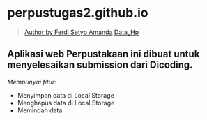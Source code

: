 # perpustugas2.github.io
> [Author by Ferdi Setyo Amanda](https://www.instagram.com/setyoferdi/) 
[Data_Hp](https://data-hpku.herokuapp.com/)
## Aplikasi web Perpustakaan ini dibuat untuk menyelesaikan submission dari Dicoding.
*Mempunyai fitur:*
- Menyimpan data di Local Storage
- Menghapus data di Local Storage
- Memindah data

